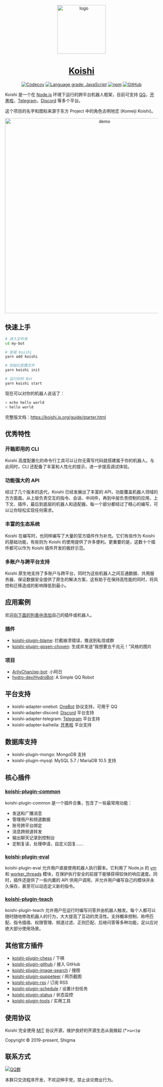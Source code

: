 <div align="center">
  <a href="https://koishi.js.org/" target="_blank">
    <img width="160" src="https://koishi.js.org/koishi.png" alt="logo">
  </a>
  <h1 id="koishi"><a href="https://koishi.js.org/" target="_blank">Koishi</a></h1>

[![Codecov](https://img.shields.io/codecov/c/github/koishijs/koishi?style=flat-square)](https://codecov.io/gh/koishijs/koishi)
[![Language grade: JavaScript](https://img.shields.io/lgtm/grade/javascript/g/koishijs/koishi.svg?style=flat-square)](https://lgtm.com/projects/g/koishijs/koishi/context:javascript)
[![npm](https://img.shields.io/npm/v/koishi?style=flat-square)](https://www.npmjs.com/package/koishi)
[![GitHub](https://img.shields.io/github/license/koishijs/koishi?style=flat-square)](https://github.com/koishijs/koishi/blob/master/LICENSE)

</div>

Koishi 是一个在 [Node.js](https://nodejs.org/) 环境下运行的跨平台机器人框架，目前可支持 [QQ](https://im.qq.com/)，[开黑啦](https://kaiheila.cn/)，[Telegram](https://telegram.org/)，[Discord](https://discord.com/) 等多个平台。

这个项目的名字和图标来源于东方 Project 中的角色古明地恋 (Komeiji Koishi)。

<div align="center">
<img src="./.github/demo.png" alt="demo" width="640">
</div>

## 快速上手

```sh
# 进入文件夹
cd my-bot

# 安装 Koishi
yarn add koishi

# 初始化配置文件
yarn koishi init

# 运行你的 Bot
yarn koishi start
```

现在可以对你的机器人说话了：

```sh
> echo hello world
< hello world
```

完整版文档：https://koishi.js.org/guide/starter.html

## 优秀特性

### 开箱即用的 CLI

Koishi 高度配置化的命令行工具可以让你无需写代码就搭建属于你的机器人。与此同时，CLI 还配备了丰富和人性化的提示，进一步提高调试体验。

### 功能强大的 API

经过了几个版本的迭代，Koishi 已经发展出了丰富的 API，功能覆盖机器人领域的方方面面。从上层负责交互的指令、会话、中间件，再到中层负责控制的应用、上下文、插件，最后到底层的机器人和适配器，每一个部分都经过了精心的编写，可以让你轻松实现任何需求。

### 丰富的生态系统

Koishi 在编写时，也同样编写了大量的官方插件作为补充。它们有些作为 Koishi 的基础功能，有些则为 Koishi 的使用提供了许多便利。更重要的是，这数十个插件都可以作为 Koishi 插件开发的极好示范。

### 多账户与跨平台支持

Koishi 原生地支持了多账户与跨平台，同时为这些机器人之间互通数据、共用服务器、保证数据安全提供了原生的解决方案，这有助于在保持高性能的同时，将风控和迁移造成的影响降低到最小。

## 应用案例

欢迎[向下面的列表中添加](https://github.com/koishijs/koishi/edit/master/README.md)自己的插件或机器人。

### 插件

<!-- 左边填 npm 包名 -->

- [koishi-plugin-blame](https://github.com/ArilyChan/koishi-plugin-blame): 拦截崩溃错误，推送到私信或群
- [koishi-plugin-gosen-choyen](https://github.com/idlist/koishi-plugin-gosen-choyen): 生成并发送“我想要五千兆元！”风格的图片

### 项目

<!-- 左边填 github 仓库 -->

- [ArilyChan/qq-bot](https://github.com/ArilyChan/qq-bot): 小阿日
- [hydro-dev/HydroBot](https://github.com/hydro-dev/HydroBot): A Simple QQ Robot

## 平台支持

- koishi-adapter-onebot: [OneBot](https://github.com/howmanybots/onebot) 协议支持，可用于 QQ
- koishi-adapter-discord: [Discord](https://discord.com/) 平台支持
- koishi-adapter-telegram: [Telegram](https://telegram.org/) 平台支持
- koishi-adapter-kaiheila: [开黑啦](https://kaiheila.cn/) 平台支持

## 数据库支持

- koishi-plugin-mongo: MongoDB 支持
- koishi-plugin-mysql: MySQL 5.7 / MariaDB 10.5 支持

## 核心插件

### [koishi-plugin-common](https://koishi.js.org/plugins/common/)

koishi-plugin-common 是一个插件合集，包含了一些最常用功能：

- 发送和广播消息
- 管理用户和频道数据
- 账号跨平台绑定
- 消息跨频道转发
- 输出聊天记录到控制台
- 定制复读，处理申请，自定义回复……

### [koishi-plugin-eval](https://koishi.js.org/plugins/eval/)

koishi-plugin-eval 允许用户直接使用机器人执行脚本。它利用了 Node.js 的 [vm](https://nodejs.org/api/vm.html) 和 [worker_threads](https://nodejs.org/api/worker_threads.html) 模块，在保护执行安全的前提下能够获得较快的响应速度。同时，插件还提供了一些内置的 API 供用户调用，并允许用户编写自己的模块并永久保存，甚至可以动态定义新的指令。

### [koishi-plugin-teach](https://koishi.js.org/plugins/teach/)

koishi-plugin-teach 允许用户在运行时编写问答并由机器人触发。每个人都可以随时随地修改机器人的行为，大大提高了互动的灵活性。支持概率控制、称呼匹配、指令插值、权限管理、频道过滤、正则匹配、后继问答等多种功能，足以应对绝大部分使用场景。

## 其他官方插件

- [koishi-plugin-chess](https://koishi.js.org/plugins/other/chess.md) / 下棋
- [koishi-plugin-github](https://koishi.js.org/plugins/other/github.md) / 接入 GitHub
- [koishi-plugin-image-search](https://koishi.js.org/plugins/other/image-search.md) / 搜图
- [koishi-plugin-puppeteer](https://koishi.js.org/plugins/other/puppeteer.md) / 网页截图
- [koishi-plugin-rss](https://koishi.js.org/plugins/other/rss.md) / 订阅 RSS
- [koishi-plugin-schedule](https://koishi.js.org/plugins/other/schedule.md) / 设置计划任务
- [koishi-plugin-status](https://koishi.js.org/plugins/other/status.md) / 状态监控
- [koishi-plugin-tools](https://koishi.js.org/plugins/other/tools.md) / 实用工具

## 使用协议

Koishi 完全使用 [MIT](./LICENSE) 协议开源，维护良好的开源生态从我做起 (*>ω<)φ

Copyright © 2019-present, Shigma

## 联系方式

[![QQ群](https://img.shields.io/badge/QQ%E7%BE%A4-963697928-blue.svg?style=flat-square)](https://jq.qq.com/?_wv=1027&k=89G3oKG0)

本群只交流程序开发，不欢迎伸手党，禁止谈论商业行为。
